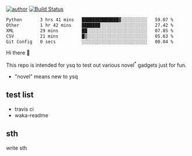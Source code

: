 [![author](https://img.shields.io/badge/author-ysq-green)](https://github.com/Yang-Shiqin)
[![Build Status](https://app.travis-ci.com/Yang-Shiqin/testall.svg?branch=main)](https://app.travis-ci.com/Yang-Shiqin/testall)

<!--START_SECTION:waka-->

```txt
Python       3 hrs 41 mins   ██████████████▓░░░░░░░░░░   59.07 %
Other        1 hr 42 mins    ███████░░░░░░░░░░░░░░░░░░   27.42 %
XML          29 mins         ██░░░░░░░░░░░░░░░░░░░░░░░   07.85 %
CSV          21 mins         █▒░░░░░░░░░░░░░░░░░░░░░░░   05.63 %
Git Config   0 secs          ░░░░░░░░░░░░░░░░░░░░░░░░░   00.04 %
```

<!--END_SECTION:waka-->

Hi there 👋

This repo is intended for ysq to test out various novel<sup>*</sup> gadgets just for fun.

- "novel" means new to ysq

## test list
- travis ci
- waka-readme


## sth
write sth

